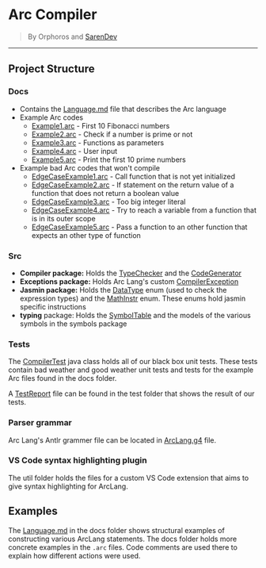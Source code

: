 # Arc Compiler

> By Orphoros and [SarenDev](https://github.com/SarenDev)

---

## Project Structure

### Docs

- Contains the [Language.md](./docs/Language.md) file that describes the Arc language
- Example Arc codes
  - [Example1.arc](./docs/Example1.arc) - First 10 Fibonacci numbers
  - [Example2.arc](./docs/Example2.arc) - Check if a number is prime or not
  - [Example3.arc](./docs/Example3.arc) - Functions as parameters
  - [Example4.arc](./docs/Example4.arc) - User input
  - [Example5.arc](./docs/Example5.arc) - Print the first 10 prime numbers
- Example bad Arc codes that won't compile
  - [EdgeCaseExample1.arc](./docs/EdgeCaseExample1.arc) - Call function that is not yet initialized
  - [EdgeCaseExample2.arc](./docs/EdgeCaseExample2.arc) - If statement on the return value of a function that does not return a boolean value
  - [EdgeCaseExample3.arc](./docs/EdgeCaseExample3.arc) - Too big integer literal
  - [EdgeCaseExample4.arc](./docs/EdgeCaseExample4.arc) - Try to reach a variable from a function that is in its outer scope
  - [EdgeCaseExample5.arc](./docs/EdgeCaseExample5.arc) - Pass a function to an other function that expects an other type of function

### Src

- __Compiler package:__ Holds the [TypeChecker](./src/nl/cos/compiler/TypeChecker.java) and the [CodeGenerator](./src/nl/cos/compiler/CodeGenerator.java)
- __Exceptions package:__ Holds Arc Lang's custom [CompilerException](./src/nl/cos/exceptions/CompilerException.java)
- __Jasmin package:__ Holds the [DataType](./src/nl/cos/jasmin/DataType.java) enum (used to check the expression types) and the [MathInstr](./src/nl/cos/jasmin/MathInstr.java) enum. These enums hold jasmin specific instructions
- __typing__ package: Holds the [SymbolTable](./src/nl/cos/typing/SymbolTable.java) and the models of the various symbols in the symbols package

### Tests

The [CompilerTest](./tests/nl/cos/CompilerTest.java) java class holds all of our black box unit tests. These tests contain bad weather and good weather unit tests and tests for the example Arc files found in the docs folder.

A [TestReport](./tests/testreport/Test%20Results%20-%20CompilerTest.html) file can be found in the test folder that shows the result of our tests.

### Parser grammar

Arc Lang's Antlr grammer file can be located in [ArcLang.g4](./src/nl/cos/ArcLang.g4) file.

### VS Code syntax highlighting plugin

The util folder holds the files for a custom VS Code extension that aims to give syntax highlighting for ArcLang.

## Examples

The [Language.md](./docs/Language.md) in the docs folder shows structural examples of constructing various ArcLang statements. The docs folder holds more concrete examples in the `.arc` files. Code comments are used there to explain how different actions were used.
